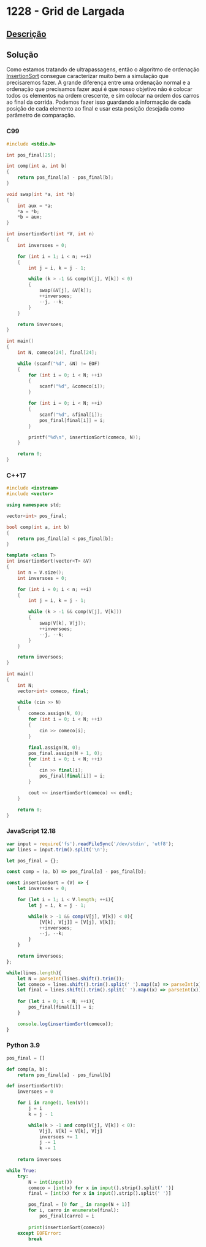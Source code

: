 # 1228 - Grid de Largada

## [Descrição](https://www.beecrowd.com.br/judge/pt/problems/view/1228)

## Solução

Como estamos tratando de ultrapassagens, então o algoritmo de ordenação [InsertionSort](../../../base-teorica/estruturas-e-bibliotecas/ordenacao/README.md#insertionsort) consegue caracterizar muito bem a simulação que precisaremos fazer. A grande diferença entre uma ordenação normal e a ordenação que precisamos fazer aqui é que nosso objetivo não é colocar todos os elementos na ordem crescente, e sim colocar na ordem dos carros ao final da corrida. Podemos fazer isso guardando a informação de cada posição de cada elemento ao final e usar esta posição desejada como parâmetro de comparação.

### C99
```c
#include <stdio.h>

int pos_final[25];

int comp(int a, int b)
{
    return pos_final[a] - pos_final[b];
}

void swap(int *a, int *b)
{
    int aux = *a;
    *a = *b;
    *b = aux;
}

int insertionSort(int *V, int n)
{
    int inversoes = 0;

    for (int i = 1; i < n; ++i)
    {
        int j = i, k = j - 1;

        while (k > -1 && comp(V[j], V[k]) < 0)
        {
            swap(&V[j], &V[k]);
            ++inversoes;
            --j, --k;
        }
    }

    return inversoes;
}

int main()
{
    int N, comeco[24], final[24];

    while (scanf("%d", &N) != EOF)
    {
        for (int i = 0; i < N; ++i)
        {
            scanf("%d", &comeco[i]);
        }

        for (int i = 0; i < N; ++i)
        {
            scanf("%d", &final[i]);
            pos_final[final[i]] = i;
        }

        printf("%d\n", insertionSort(comeco, N));
    }

    return 0;
}
```

### C++17
```cpp
#include <iostream>
#include <vector>

using namespace std;

vector<int> pos_final;

bool comp(int a, int b)
{
    return pos_final[a] < pos_final[b];
}

template <class T>
int insertionSort(vector<T> &V)
{
    int n = V.size();
    int inversoes = 0;

    for (int i = 0; i < n; ++i)
    {
        int j = i, k = j - 1;

        while (k > -1 && comp(V[j], V[k]))
        {
            swap(V[k], V[j]);
            ++inversoes;
            --j, --k;
        }
    }

    return inversoes;
}

int main()
{
    int N;
    vector<int> comeco, final;

    while (cin >> N)
    {
        comeco.assign(N, 0);
        for (int i = 0; i < N; ++i)
        {
            cin >> comeco[i];
        }

        final.assign(N, 0);
        pos_final.assign(N + 1, 0);
        for (int i = 0; i < N; ++i)
        {
            cin >> final[i];
            pos_final[final[i]] = i;
        }

        cout << insertionSort(comeco) << endl;
    }

    return 0;
}
```

### JavaScript 12.18
```javascript
var input = require('fs').readFileSync('/dev/stdin', 'utf8');
var lines = input.trim().split('\n');

let pos_final = {};

const comp = (a, b) => pos_final[a] - pos_final[b];

const insertionSort = (V) => {
    let inversoes = 0;

    for (let i = 1; i < V.length; ++i){
        let j = i, k = j - 1;

        while(k > -1 && comp(V[j], V[k]) < 0){
            [V[k], V[j]] = [V[j], V[k]];
            ++inversoes;
            --j, --k;
        }
    }

    return inversoes;
};

while(lines.length){
    let N = parseInt(lines.shift().trim());
    let comeco = lines.shift().trim().split(' ').map((x) => parseInt(x));
    let final = lines.shift().trim().split(' ').map((x) => parseInt(x));
    
    for (let i = 0; i < N; ++i){
        pos_final[final[i]] = i;
    }

    console.log(insertionSort(comeco));
}
```

### Python 3.9
```python
pos_final = []

def comp(a, b):
    return pos_final[a] - pos_final[b]

def insertionSort(V):
    inversoes = 0

    for i in range(1, len(V)):
        j = i
        k = j - 1

        while(k > -1 and comp(V[j], V[k]) < 0):
            V[j], V[k] = V[k], V[j]
            inversoes += 1
            j -= 1
            k -= 1
    
    return inversoes

while True:
    try:
        N = int(input())
        comeco = [int(x) for x in input().strip().split(' ')]
        final = [int(x) for x in input().strip().split(' ')]

        pos_final = [0 for _ in range(N + 1)]
        for i, carro in enumerate(final):
            pos_final[carro] = i
        
        print(insertionSort(comeco))
    except EOFError:
        break
```